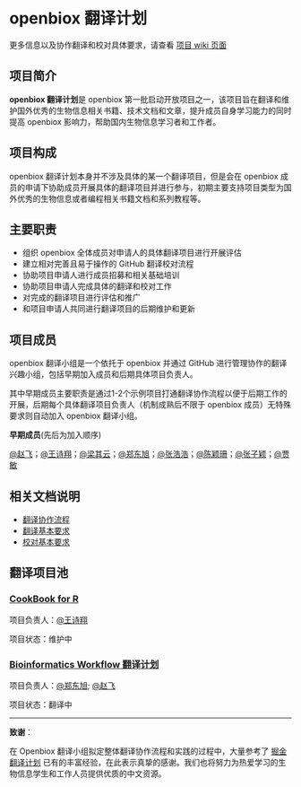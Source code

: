 # openbiox 翻译计划

更多信息以及协作翻译和校对具体要求，请查看 [项目 wiki 页面](https://github.com/openbiox/openbiox-Translation/wiki)

## 项目简介

**openbiox 翻译计划**是 openbiox 第一批启动开放项目之一，该项目旨在翻译和维护国外优秀的生物信息相关书籍、技术文档和文章，提升成员自身学习能力的同时提高 openbiox 影响力，帮助国内生物信息学习者和工作者。

## 项目构成

openbiox 翻译计划本身并不涉及具体的某一个翻译项目，但是会在 openbiox 成员的申请下协助成员开展具体的翻译项目并进行参与，初期主要支持项目类型为国外优秀的生物信息或者编程相关书籍文档和系列教程等。

## 主要职责

- 组织 openbiox 全体成员对申请人的具体翻译项目进行开展评估
- 建立相对完善且易于操作的 GitHub 翻译校对流程
- 协助项目申请人进行成员招募和相关基础培训
- 协助项目申请人完成具体的翻译和校对工作
- 对完成的翻译项目进行评估和推广
- 和项目申请人共同进行翻译项目的后期维护和更新

## 项目成员

openbiox 翻译小组是一个依托于 openbiox 并通过 GitHub 进行管理协作的翻译兴趣小组，包括早期加入成员和后期具体项目负责人。

其中早期成员主要职责是通过1-2个示例项目打通翻译协作流程以便于后期工作的开展，后期每个具体翻译项目负责人（机制成熟后不限于 openbiox 成员）无特殊要求则自动加入 openbiox 翻译小组。

**早期成员**(先后为加入顺序)

[@赵飞](https://github.com/fei0810)；[@王诗翔](https://github.com/ShixiangWang)；[@梁其云](https://github.com/2015qyliang)；[@郑东旭](https://github.com/dongxuzheng)；[@张浩浩](https://github.com/hyacz)；[@陈颖珊](https://github.com/w1nsan)；[@张子颖](https://github.com/ZiyingZhang1)；[@贾敏](https://github.com/jiamin2010)

## 相关文档说明

- [翻译协作流程](https://github.com/openbiox/openbiox-Translation/wiki/%E7%BF%BB%E8%AF%91%E5%8D%8F%E4%BD%9C%E6%B5%81%E7%A8%8B-v1)
- [翻译基本要求](https://github.com/openbiox/openbiox-Translation/wiki/%E7%BF%BB%E8%AF%91%E5%9F%BA%E6%9C%AC%E8%A6%81%E6%B1%82-v1)
- [校对基本要求](https://github.com/openbiox/openbiox-Translation/wiki/%E6%A0%A1%E5%AF%B9%E5%9F%BA%E6%9C%AC%E8%A6%81%E6%B1%82-v1)

## 翻译项目池

### [CookBook for R](https://github.com/openbiox/Cookbook-for-R-Chinese)

项目负责人：[@王诗翔](https://github.com/ShixiangWang)

项目状态：维护中

### [Bioinformatics Workflow 翻译计划](https://github.com/openbiox/Awesome-Bioinformatics-Workflow-Chinese)

项目负责人：[@郑东旭](https://github.com/dongxuzheng); [@赵飞](https://github.com/fei0810)

项目状态：翻译中

---

**致谢**：

在 Openbiox 翻译小组拟定整体翻译协作流程和实践的过程中，大量参考了 [掘金翻译计划](https://github.com/xitu/gold-miner) 已有的丰富经验，在此表示真挚的感谢。我们也将努力为热爱学习的生物信息学生和工作人员提供优质的中文资源。

